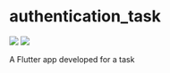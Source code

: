 # authentication_task

<img src="[https://github.com/AbanoubEzzat1/get_the_design_alive_task/blob/master/get_the_design_alive_task.png](https://github.com/AbanoubEzzat1/Authentication-task/blob/master/authTaskCap2.PNG)">
<img src="[https://github.com/AbanoubEzzat1/get_the_design_alive_task/blob/master/get_the_design_alive_task.png](https://github.com/AbanoubEzzat1/Authentication-task/blob/master/autTaskCap1.PNG)https://github.com/AbanoubEzzat1/Authentication-task/blob/master/autTaskCap1.PNG">

A Flutter app developed for a task

